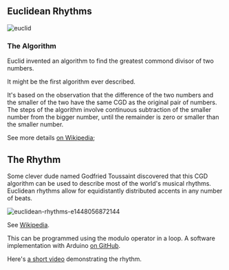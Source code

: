 ## Euclidean Rhythms

![euclid](https://user-images.githubusercontent.com/381895/44780347-07d07400-ab82-11e8-92a8-d0d50b2d49d0.jpg)

### The Algorithm
Euclid invented an algorithm to find the greatest commond divisor of two numbers.

It might be the first algorithm ever described.

It's based on the observation that the difference of the two numbers and the smaller of the two have the same CGD as the original pair of numbers. The steps of the algorithm involve continuous subtraction of the smaller number from the bigger number, until the remainder is zero or smaller than the smaller number.

See more details [on Wikipedia](https://en.wikipedia.org/wiki/Euclidean_algorithm);

## The Rhythm

Some clever dude named Godfried Toussaint discovered that this CGD algorithm can be used to describe most of the world's musical rhythms. Euclidean rhythms allow for equidistantly distributed accents in any number of beats.

![euclidean-rhythms-e1448056872144](https://user-images.githubusercontent.com/381895/44780471-51b95a00-ab82-11e8-8abe-b24585e85af9.png)

See [Wikipedia](https://en.wikipedia.org/wiki/Euclidean_rhythm).

This can be programmed using the modulo operator in a loop. A software implementation with Arduino [on GitHub](https://github.com/katspaugh/arduino-euclid).

Here's [a short video](https://vimeo.com/286662190) demonstrating the rhythm.
